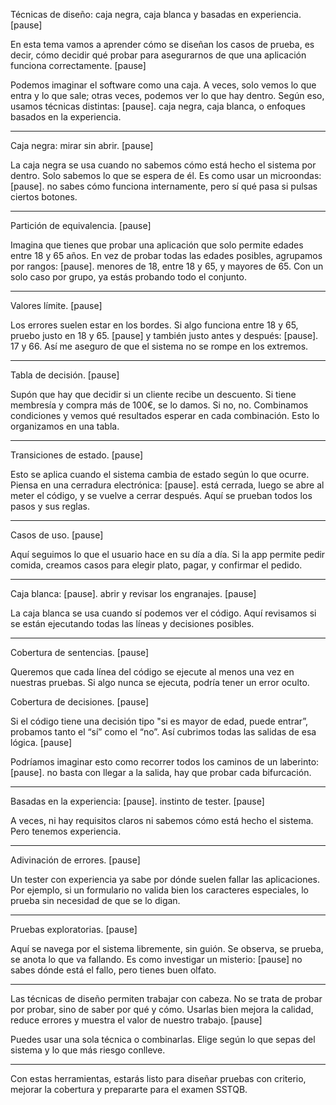 Técnicas de diseño: caja negra, caja blanca y basadas en experiencia. [pause]

En esta tema vamos a aprender cómo se diseñan los casos de prueba, es decir, cómo decidir qué probar para asegurarnos de que una aplicación funciona correctamente. [pause]

Podemos imaginar el software como una caja. A veces, solo vemos lo que entra y lo que sale; otras veces, podemos ver lo que hay dentro. Según eso, usamos técnicas distintas: [pause]. caja negra, caja blanca, o enfoques basados en la experiencia.

---

Caja negra: mirar sin abrir. [pause]

La caja negra se usa cuando no sabemos cómo está hecho el sistema por dentro. Solo sabemos lo que se espera de él. Es como usar un microondas: [pause]. no sabes cómo funciona internamente, pero sí qué pasa si pulsas ciertos botones.

---

Partición de equivalencia. [pause]

Imagina que tienes que probar una aplicación que solo permite edades entre 18 y 65 años. En vez de probar todas las edades posibles, agrupamos por rangos: [pause]. menores de 18, entre 18 y 65, y mayores de 65. Con un solo caso por grupo, ya estás probando todo el conjunto.

---

Valores límite. [pause]

Los errores suelen estar en los bordes. Si algo funciona entre 18 y 65, pruebo justo en 18 y 65. [pause] y también justo antes y después: [pause]. 17 y 66. Así me aseguro de que el sistema no se rompe en los extremos.

---

Tabla de decisión. [pause]

Supón que hay que decidir si un cliente recibe un descuento. Si tiene membresía y compra más de 100€, se lo damos. Si no, no. Combinamos condiciones y vemos qué resultados esperar en cada combinación. Esto lo organizamos en una tabla.

---

Transiciones de estado. [pause]

Esto se aplica cuando el sistema cambia de estado según lo que ocurre. Piensa en una cerradura electrónica: [pause]. está cerrada, luego se abre al meter el código, y se vuelve a cerrar después. Aquí se prueban todos los pasos y sus reglas.

---

Casos de uso. [pause]

Aquí seguimos lo que el usuario hace en su día a día. Si la app permite pedir comida, creamos casos para elegir plato, pagar, y confirmar el pedido.

---

Caja blanca: [pause]. abrir y revisar los engranajes. [pause]

La caja blanca se usa cuando sí podemos ver el código. Aquí revisamos si se están ejecutando todas las líneas y decisiones posibles.

---

Cobertura de sentencias. [pause]

Queremos que cada línea del código se ejecute al menos una vez en nuestras pruebas. Si algo nunca se ejecuta, podría tener un error oculto.

Cobertura de decisiones. [pause]

Si el código tiene una decisión tipo "si es mayor de edad, puede entrar”, probamos tanto el “sí” como el “no”. Así cubrimos todas las salidas de esa lógica. [pause]

Podríamos imaginar esto como recorrer todos los caminos de un laberinto: [pause]. no basta con llegar a la salida, hay que probar cada bifurcación.

---

Basadas en la experiencia: [pause]. instinto de tester. [pause]

A veces, ni hay requisitos claros ni sabemos cómo está hecho el sistema. Pero tenemos experiencia.

---

Adivinación de errores. [pause]

Un tester con experiencia ya sabe por dónde suelen fallar las aplicaciones. Por ejemplo, si un formulario no valida bien los caracteres especiales, lo prueba sin necesidad de que se lo digan.

---

Pruebas exploratorias. [pause]

Aquí se navega por el sistema libremente, sin guión. Se observa, se prueba, se anota lo que va fallando. Es como investigar un misterio: [pause] no sabes dónde está el fallo, pero tienes buen olfato.

---

Las técnicas de diseño permiten trabajar con cabeza. No se trata de probar por probar, sino de saber por qué y cómo. Usarlas bien mejora la calidad, reduce errores y muestra el valor de nuestro trabajo. [pause]

Puedes usar una sola técnica o combinarlas. Elige según lo que sepas del sistema y lo que más riesgo conlleve.

---

Con estas herramientas, estarás listo para diseñar pruebas con criterio, mejorar la cobertura y prepararte para el examen SSTQB.
